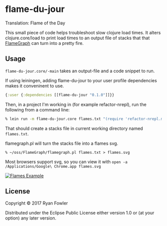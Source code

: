# flame-du-jour

Translation: Flame of the Day

This small piece of code helps troubleshoot slow clojure load times.
It alters clojure.core/load to print load times to an output file of
stacks that that [FlameGraph](https://github.com/brendangregg/FlameGraph) can
turn into a pretty fire.

## Usage

`flame-du-jour.core/-main` takes an output-file and a code snippet to run.

If using leiningen, adding flame-du-jour to your user profile dependencies
makes it conveninent to use.
```clojure
{:user {:dependencies [[flame-du-jour "0.1.0"]]}}
```

Then, in a project I'm working in (for example refactor-nrepl), run
the following from a command line:

```bash
% lein run -m flame-du-jour.core flames.txt "(require 'refactor-nrepl.middleware :reload-all')"
```

That should create a stacks file in current working directory named `flames.txt`.

flamegraph.pl will turn the stacks file into a flames svg.

```
% ~/oss/FlameGraph/flamegraph.pl flames.txt > flames.svg
```

Most browsers support svg, so you can view it with `open -a /Applications/Google\ Chrome.app flames.svg`

<a href="https://ryfow.github.io/flame-du-jour/flames.svg">
<img src="https://ryfow.github.io/flame-du-jour/flames.svg" alt="Flames Example"/>
</a>


## License

Copyright © 2017 Ryan Fowler

Distributed under the Eclipse Public License either version 1.0 or (at
your option) any later version.
